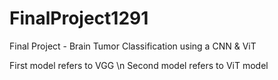 # FinalProject1291
Final Project - Brain Tumor Classification using a CNN & ViT

First model refers to VGG \n
Second model refers to ViT model
